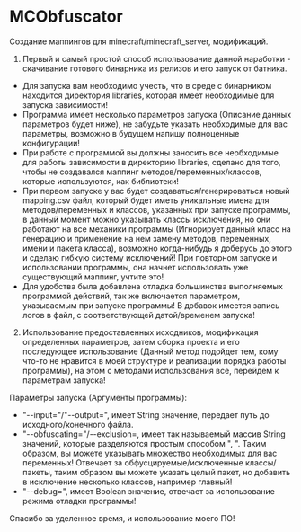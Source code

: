 # MCObfuscator
Создание маппингов для minecraft/minecraft_server, модификаций.
1) Первый и самый простой способ использование данной наработки - скачивание готового бинарника из релизов и его запуск от батника.
- Для запуска вам необходимо учесть, что в среде с бинарником находится директория libraries, которая имеет необходимые для запуска зависимости!
- Программа имеет несколько параметров запуска (Описание данных параметров будет ниже), не забудьте указать необходимые для вас параметры, возможно в будущем напишу полноценные конфигурации!
- При работе с программой вы должны заносить все необходимые для работы зависимости в директорию libraries, сделано для того, чтобы не создавался маппинг методов/переменных/классов, которые используются, как библиотеки!
- При первом запуске у вас будет создаваться/генерироваться новый mapping.csv файл, который будет иметь уникальные имена для методов/переменных и классов, указанных при запуске программы, в данный момент можно указывать классы исключения, но они работают на все механики программы (Игнорирует данный класс на генерацию и применение на нем замену методов, переменных, имени и пакета класса), возможно когда-нибудь я доберусь до этого и сделаю гибкую систему исключений! При повторном запуске и использовании программы, она начнет использовать уже существующий маппинг, учтите это!
- Для удобства была добавлена отладка большинства выполняемых программой действий, так же включается параметром, указываемым при запуске программы! В добавок имеется запись логов в файл, с соответствующей датой/временем запуска!
2) Использование предоставленных исходников, модификация определенных параметров, затем сборка проекта и его последующее использование (Данный метод подойдет тем, кому что-то не нравится в моей структуре и реализации порядка работы программы), на этом с методами использования все, перейдем к параметрам запуска!

Параметры запуска (Аргументы программы):
- "--input="/"--output=", имеет String значение, передает путь до исходного/конечного файла.
- "--obfuscating="/--exclusion=, имеет так называемый массив String значений, которые разделяются простым способом ", ". Таким образом, вы можете указывать множество необходимых для вас переменных! Отвечает за обфусцируемые/исключенные классы/пакеты, таким образом вы можете указать целый пакет, но добавить в исключение несколько классов, например главный!
- "--debug=", имеет Boolean значение, отвечает за использование режима отладки программы!

Спасибо за уделенное время, и использование моего ПО!
